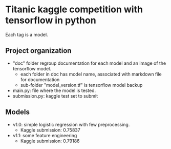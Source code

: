# Titanic kaggle competition with tensorflow in python

Each tag is a model.

## Project organization
- "doc" folder regroup documentation for each model and an image of the tensorflow model. 
  - each folder in doc has model name, associated with markdown file for documentation
  - sub-folder "model_version.tf" is tensorflow model backup
- main.py: file where the model is tested.
- submission.py: kaggle test set to submit


## Models
- v1.0: simple logistic regression with few preprocessing.
  - Kaggle submission: 0.75837
- v1.1: some feature engineering
  - Kaggle submission: 0.79186